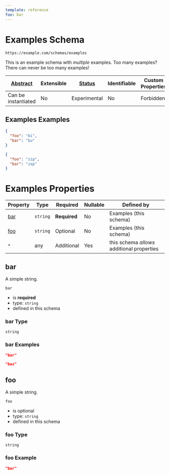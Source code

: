 ```yaml
---
template: reference
foo: bar
---
```


# Examples Schema

```
https://example.com/schemas/examples
```

This is an example schema with *multiple* examples. Too many examples? There can never be too many examples!

| [Abstract](../abstract.md) | Extensible | [Status](../status.md) | Identifiable | Custom Properties | Additional Properties | Defined In |
|----------------------------|------------|------------------------|--------------|-------------------|-----------------------|------------|
| Can be instantiated | No | Experimental | No | Forbidden | Permitted | [examples.schema.json](examples.schema.json) |

## Examples Examples

```json
{
  "foo": "bi",
  "bar": "bu"
}
```

```json
{
  "foo": "zip",
  "bar": "zap"
}
```


# Examples Properties

| Property | Type | Required | Nullable | Defined by |
|----------|------|----------|----------|------------|
| [bar](#bar) | `string` | **Required**  | No | Examples (this schema) |
| [foo](#foo) | `string` | Optional  | No | Examples (this schema) |
| `*` | any | Additional | Yes | this schema *allows* additional properties |

## bar

A simple string.

`bar`
* is **required**
* type: `string`
* defined in this schema

### bar Type


`string`





### bar Examples

```json
"bar"
```

```json
"baz"
```



## foo

A simple string.

`foo`
* is optional
* type: `string`
* defined in this schema

### foo Type


`string`





### foo Example

```json
"bar"
```


